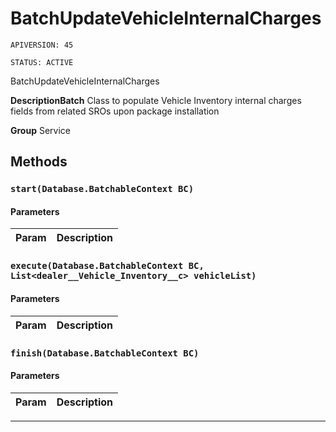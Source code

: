 # BatchUpdateVehicleInternalCharges

`APIVERSION: 45`

`STATUS: ACTIVE`

BatchUpdateVehicleInternalCharges


**DescriptionBatch** Class to populate Vehicle Inventory internal charges fields from related SROs upon package installation


**Group** Service

## Methods
### `start(Database.BatchableContext BC)`
#### Parameters
|Param|Description|
|---|---|

### `execute(Database.BatchableContext BC, List<dealer__Vehicle_Inventory__c> vehicleList)`
#### Parameters
|Param|Description|
|---|---|

### `finish(Database.BatchableContext BC)`
#### Parameters
|Param|Description|
|---|---|

---
